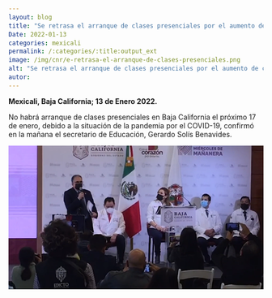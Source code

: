 ```yaml
---
layout: blog
title: "Se retrasa el arranque de clases presenciales por el aumento de casos covid en bc"
Date: 2022-01-13
categories: mexicali
permalink: /:categories/:title:output_ext
image: /img/cnr/e-retrasa-el-arranque-de-clases-presenciales.png
alt: "Se retrasa el arranque de clases presenciales por el aumento de casos covid en bc"
autor:
---
```


**Mexicali, Baja California; 13 de Enero 2022.** 

No habrá arranque de clases presenciales en Baja California el próximo 17 de enero, debido a la situación de la pandemia por el COVID-19, confirmó en la mañana el secretario de Educación, Gerardo Solís Benavides.

<div id="carouselExampleSlidesOnly" class="carousel slide" data-ride="carousel">
  <div class="carousel-inner">
    <div class="carousel-item active">
       <img class="d-block w-100" src="/img/cnr/e-retrasa-el-arranque-de-clases-presenciales.png" loading="lazy"  alt="Se retrasa el arranque de clases presenciales por el aumento de casos covid en bc">
    </div>
  </div>
</div>